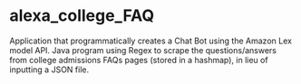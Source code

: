 # alexa_college_FAQ
 Application that programmatically creates a Chat Bot using the Amazon Lex model API. Java program using Regex to scrape the questions/answers from college admissions FAQs pages (stored in a hashmap), in lieu of inputting a JSON file.
